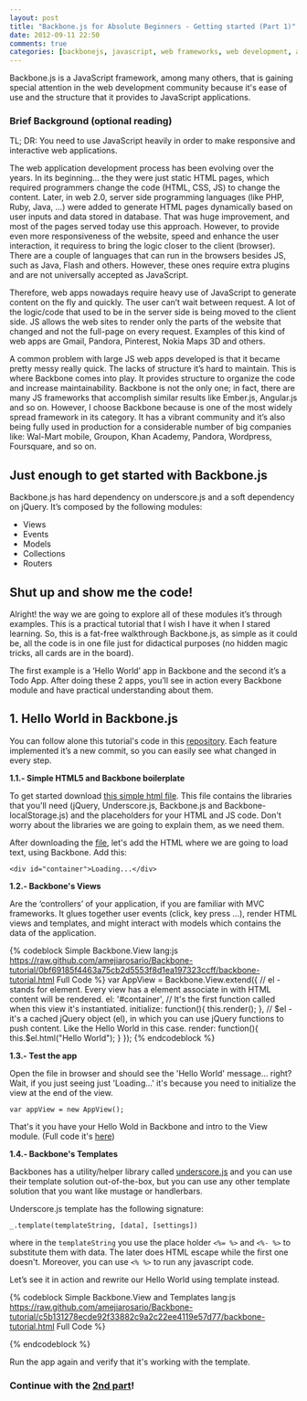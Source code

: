 ```yaml
---
layout: post
title: "Backbone.js for Absolute Beginners - Getting started (Part 1)"
date: 2012-09-11 22:50
comments: true
categories: [backbonejs, javascript, web frameworks, web development, agile frameworks]
---
```


Backbone.js is a JavaScript framework, among many others, that is gaining special attention in the web development community because it's ease of use and the structure that it provides to JavaScript applications.

### Brief Background (optional reading)

TL; DR: You need to use JavaScript heavily in order to make responsive and interactive web applications.

The web application development process has been evolving over the years. In its beginning… the they were just static HTML pages, which required programmers change the code (HTML, CSS, JS) to change the content. Later, in web 2.0, server side programming languages (like PHP, Ruby, Java, …) were added to generate HTML pages dynamically based on user inputs and data stored in database. That was huge improvement, and most of the pages served today use this approach. However, to provide even more responsiveness of the website, speed and enhance the user interaction, it requiress to bring the logic closer to the client (browser).  There are a couple of languages that can run in the browsers besides JS, such as Java, Flash and others. However, these ones require extra plugins and are not universally accepted as JavaScript.Therefore, web apps nowadays require heavy use of JavaScript to generate content on the fly and quickly. The user can’t wait between request. A lot of the logic/code that used to be in the server side is being moved to the client side. JS allows the web sites to render only the parts of the website that changed and not the full-page on every request. Examples of this kind of web apps are Gmail, Pandora, Pinterest, Nokia Maps 3D and others.A common problem with large JS web apps developed is that it became pretty messy really quick. The lacks of structure it’s hard to maintain. This is where Backbone comes into play. It provides structure to organize the code and increase maintainability. Backbone is not the only one; in fact, there are many JS frameworks that accomplish similar results like Ember.js, Angular.js and so on. However, I choose Backbone because is one of the most widely spread framework in its category. It has a vibrant community and it’s also being fully used in production for a considerable number of big companies like: Wal-Mart mobile, Groupon, Khan Academy, Pandora, Wordpress, Foursquare, and so on.

## Just enough to get started with Backbone.js 

Backbone.js has hard dependency on underscore.js and a soft dependency on jQuery. It’s composed by the following modules:

 * Views
 * Events
 * Models
 * Collections
 * Routers

## Shut up and show me the code!
 
Alright! the way we are going to explore all of these modules it’s through examples. This is a practical tutorial that I wish I have it when I stared learning. So, this is a fat-free walkthrough Backbone.js, as simple as it could be, all the code is in one file just for didactical purposes (no hidden magic tricks, all cards are in the board).The first example is a ‘Hello World’ app in Backbone and the second it’s a Todo App. After doing these 2 apps, you’ll see in action every Backbone module and have practical understanding about them.


## 1. Hello World in Backbone.js

You can follow alone this tutorial's code in this [repository](https://github.com/amejiarosario/Backbone-tutorial/commits/). Each feature implemented it’s a new commit, so you can easily see what changed in every step.

**1.1.- Simple HTML5 and Backbone boilerplate**

To get started download [this simple html file](https://raw.github.com/amejiarosario/Backbone-tutorial/9821e5b1fdc39d22720b1a1d89055cc531f994d7/backbone-tutorial.html). This file  contains the libraries that you'll need (jQuery, Underscore.js, Backbone.js and Backbone-localStorage.js) and the placeholders for your HTML and JS code. Don't worry about the libraries we are going to explain them, as we need them.

After downloading the [file](https://raw.github.com/amejiarosario/Backbone-tutorial/9821e5b1fdc39d22720b1a1d89055cc531f994d7/backbone-tutorial.html), let's add the HTML where we are going to load text, using Backbone. Add this:

`<div id="container">Loading...</div>`

**1.2.- Backbone's Views**

Are the ‘controllers’ of your application, if you are familiar with MVC frameworks. It glues together user events (click, key press …), render HTML views and templates, and might interact with models which contains the data of the application.

{% codeblock Simple Backbone.View lang:js https://raw.github.com/amejiarosario/Backbone-tutorial/0bf69185f4463a75cb2d5553f8d1ea197323ccff/backbone-tutorial.html Full Code %}
    var AppView = Backbone.View.extend({
      // el - stands for element. Every view has a element associate in with HTML content will be rendered.
      el: '#container',
      // It's the first function called when this view it's instantiated.
      initialize: function(){
        this.render();
      },
      // $el - it's a cached jQuery object (el), in which you can use jQuery functions to push content. Like the Hello World in this case.
      render: function(){
        this.$el.html("Hello World");
      }
    });
{% endcodeblock %}

**1.3.- Test the app**

Open the file in browser and should see the 'Hello World' message… right? Wait, if you just seeing just 'Loading…' it's because you need to initialize the view at the end of the view.

`var appView = new AppView();`

That's it you have your Hello Wold in Backbone and intro to the View module. (Full code it's [here](https://raw.github.com/amejiarosario/Backbone-tutorial/0bf69185f4463a75cb2d5553f8d1ea197323ccff/backbone-tutorial.html))

**1.4.- Backbone's Templates**

Backbones has a utility/helper library called [underscore.js](http://underscorejs.org/?utm_source=adrianmejia.com) and you can use their template solution out-of-the-box, but you can use any other template solution that you want like mustage or handlerbars.

Underscore.js template has the following signature:

`_.template(templateString, [data], [settings])` 

where in the `templateString` you use the place holder `<%= %>` and `<%- %>` to substitute them with data. The later does HTML escape while the first one doesn't. Moreover, you can use `<% %>` to run any javascript code. 

Let’s see it in action and rewrite our Hello World using template instead.

{% codeblock Simple Backbone.View and Templates lang:js https://raw.github.com/amejiarosario/Backbone-tutorial/c5b131278ecde92f33882c9a2c22ee4119e57d77/backbone-tutorial.html Full Code %}
  <script type="text/javascript">
    var AppView = Backbone.View.extend({
      el: $('#container'),
      // template which has the placeholder 'who' to be substitute later 
      template: _.template("<h3>Hello <%= who %><h3>"),
      initialize: function(){
        this.render();
      },
      render: function(){
        // render the function using substituting the varible 'who' for 'world!'. 
        this.$el.html(this.template({who: 'world!'}));
        //***Try putting your name instead of world.
      }
    });

    var appView = new AppView();
  </script>
{% endcodeblock %}

Run the app again and verify that it's working with the template.

### Continue with the [2nd part](/blog/2012/09/13/backbone-js-for-absolute-beginners-getting-started-part-2/)!
